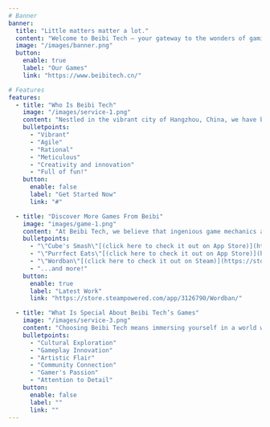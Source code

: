 ```yaml
---
# Banner
banner:
  title: "Little matters matter a lot."
  content: "Welcome to Beibi Tech – your gateway to the wonders of gaming. "
  image: "/images/banner.png"
  button:
    enable: true
    label: "Our Games"
    link: "https://www.beibitech.cn/"

# Features
features:    
  - title: "Who Is Beibi Tech"
    image: "/images/service-1.png"
    content: "Nestled in the vibrant city of Hangzhou, China, we have been committed since August 2023 to infusing profound fun into the soul of every game we create. At Beibi Tech, we are more than just game developers; we are the architects of joy."
    bulletpoints:
      - "Vibrant"
      - "Agile"
      - "Rational"
      - "Meticulous"
      - "Creativity and innovation"
      - "Full of fun!"
    button:
      enable: false
      label: "Get Started Now"
      link: "#"

  - title: "Discover More Games From Beibi"
    image: "images/game-1.png"
    content: "At Beibi Tech, we believe that ingenious game mechanics and heart-touching details are the wellspring of indie gaming delight. Here are our games:"
    bulletpoints:
      - "\"Cube's Smash\"[(click here to check it out on App Store)](https://apps.apple.com/us/app/cubes-smash/id6474254883): a casual puzzle game where you can revel in the exhilarating audio-visual effects of cube collisions. Challenge your intellectual limits and unwind in the delightful world of casual gaming."
      - "\"Purrfect Eats\"[(click here to check it out on App Store)](https://apps.apple.com/us/app/purrfect-eats/id6480464315): Easily manage a Chinese eatery in this relaxing idle game with your cat colleagues. Strategize upgrades, and savor the pure joy of running your own restaurant."
      - "\"Wordban\"[(click here to check it out on Steam)](https://store.steampowered.com/app/3126790/Wordban/): a text-based box-pushing game where you control \"Wordo\" to push boxes and trigger each level's rules, altering the boxes' layout, quantity, and even attributes. With over 100 unique levels, Wordo is waiting to explore with you!"
      - "...and more!"
    button:
      enable: true
      label: "Latest Work"
      link: "https://store.steampowered.com/app/3126790/Wordban/"

  - title: "What Is Special About Beibi Tech’s Games"
    image: "/images/service-3.png"
    content: "Choosing Beibi Tech means immersing yourself in a world where every detail is a piece of our passion for gaming, each designed to create an experience you'll treasure."
    bulletpoints:
      - "Cultural Exploration"
      - "Gameplay Innovation"
      - "Artistic Flair"
      - "Community Connection"
      - "Gamer's Passion"
      - "Attention to Detail"
    button:
      enable: false
      label: ""
      link: ""
---
```

